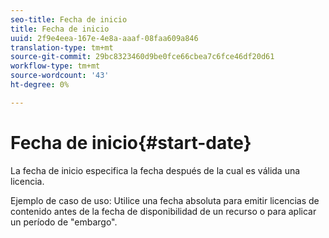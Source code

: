 ```yaml
---
seo-title: Fecha de inicio
title: Fecha de inicio
uuid: 2f9e4eea-167e-4e8a-aaaf-08faa609a846
translation-type: tm+mt
source-git-commit: 29bc8323460d9be0fce66cbea7c6fce46df20d61
workflow-type: tm+mt
source-wordcount: '43'
ht-degree: 0%

---
```



# Fecha de inicio{#start-date}

La fecha de inicio especifica la fecha después de la cual es válida una licencia.

Ejemplo de caso de uso: Utilice una fecha absoluta para emitir licencias de contenido antes de la fecha de disponibilidad de un recurso o para aplicar un período de &quot;embargo&quot;.
